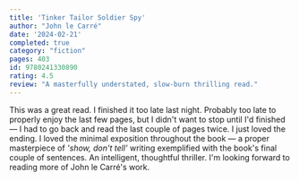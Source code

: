 ```yaml
---
title: 'Tinker Tailor Soldier Spy'
author: "John le Carré"
date: '2024-02-21'
completed: true
category: "fiction"
pages: 403
id: 9780241330890
rating: 4.5
review: "A masterfully understated, slow-burn thrilling read."
---
```


This was a great read. I finished it too late last night. Probably too late to properly enjoy the last few pages, but I didn't want to stop until I'd finished — I had to go back and read the last couple of pages twice. I just loved the ending. I loved the minimal exposition throughout the book — a proper masterpiece of <em>'show, don't tell'</em> writing exemplified with the book's final couple of sentences. An intelligent, thoughtful thriller. I'm looking forward to reading more of John le Carré's work.
